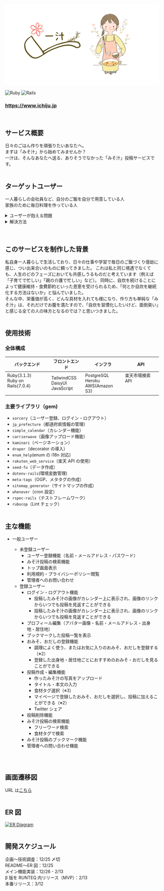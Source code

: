 ![一汁](app/assets/images/og_image.png)

![Ruby](https://img.shields.io/badge/Ruby-v3.1.3-red)
![Rails](https://img.shields.io/badge/Rails-v7.0.4-critical)

### https://www.ichiju.jp

<br />

## サービス概要

日々のごはん作りを頑張りたいあなたへ。<br>
まずは「みそ汁」から始めてみませんか？<br>
一汁は、そんなあなたへ送る、ありそうでなかった「みそ汁」投稿サービスです。
<br>
<br />

## ターゲットユーザー

一人暮らしの会社員など、自分のご飯を自分で用意している人<br>
家族のために毎日料理を作っている人

<details>
<summary>ユーザーが抱える問題</summary>

- 健康や節約のために、自炊をしようと思っているが、日々忙殺されて習慣化できない
- 家庭料理のレシピがマンネリ化してしまう。

</details>

<details>
<summary>解決方法</summary>
「一汁」では、上記の問題に対して、みそ汁を用いた解決方法を提案します。

- みそ汁は非常にシンプルな作り方にも関わらず、たくさんの具材を入れることで栄養価の高いおかずとしても成り立つので、自炊習慣をつけるのに最適な一品です。「一汁」に作ったみそ汁を投稿し、「みそ汁カレンダー」を日々埋めていくことで、自炊継続を可視化することができます。また作ったみそ汁をユーザーに見てもらうことで、自炊のモチベーションアップに繋がります。
- 「一汁」に投稿されたみそ汁を閲覧し、作りたいレシピをブックマークすることができるので、明日作るみそ汁レシピに困ることはありません。また、みそ汁に欠かせない「おみそ」や「おだし」を探すこともでき、いつもとは違うみそ汁づくりにチャレンジすることもできます。
</details>
<br>
<br />

## このサービスを制作した背景

私自身一人暮らしで生活しており、日々の仕事や学習で毎日のご飯づくり億劫に感じ、つい出来合いのものに頼ってきました。
これは私と同じ境遇でなくても、人生のどのフェーズにおいても共感しうるものだと考えています（例えば「子育てで忙しい」「親の介護で忙しい」など）。
同時に、自炊を続けることによって健康維持・食費節約といった恩恵を受けられるため、「何とか自炊を継続化する方法はないか」と悩んでいました。<br>
そんな中、栄養価が高く、どんな具材を入れても様になり、作り方も単純な「みそ汁」は、それだけでお腹を満たすので、「自炊を習慣化したいけど、面倒臭い」と感じる全ての人の味方となるのでは？と思いつきました。
<br>
<br />

## 使用技術

### 全体構成

| バックエンド                                | フロントエンド                       | インフラ                               | API                          |
| ------------------------------------------- | ------------------------------------ | -------------------------------------- | ---------------------------- |
| Ruby(3.1.3)<br>Ruby on Rails(7.0.4)<br><br> | TailwindCSS<br>DaisyUI<br>JavaScript | PostgreSQL<br>Heroku<br>AWS(Amazon S3) | 楽天市場検索 API<br><br><br> |

### 主要ライブラリ（gem)

- `sorcery`（ユーザー登録、ログイン・ログアウト）
- `jp_prefecture`（都道府県情報の管理）
- `simple_calendar`（カレンダー機能）
- `carrierwave`（画像アップロード機能）
- `kaminari`（ページネーション）
- `draper`（decorator の導入）
- `enum_help`(enum の i18n 対応)
- `rakuten_web_service`（楽天 API の使用）
- `seed-fu`（データ作成）
- `dotenv-rails`(環境変数管理)
- `meta-tags`（OGP、メタタグの作成）
- `sitemap_generator`（サイトマップの作成）
- `whenever`（cron 設定）
- `rspec-rails`（テストフレームワーク）
- `rubocop`（Lint チェック）
  <br>
  <br />

## 主な機能

- 一般ユーザー

  - 未登録ユーザー
    - ユーザー登録機能（名前・メールアドレス・パスワード）
    - みそ汁投稿の検索機能
    - トップ画面表示
    - 利用規約・プライバシーポリシー閲覧
    - 管理者へのお問い合わせ
  - 登録ユーザー
    - ログイン・ログアウト機能
      - 投稿したみそ汁の画像がカレンダー上に表示され、画像のリンクからいつでも投稿を見返すことができる
      - 投稿したみそ汁の画像がカレンダー上に表示され、画像のリンクからいつでも投稿を見返すことができる
    - プロフィール編集（アバター画像・名前・メールアドレス・出身地・居住地）
    - ブックマークした投稿一覧を表示
    - おみそ、おだしの登録機能
      - 調理によく使う、またはお気に入りのおみそ、おだしを登録する（※2）
      - 登録した出身地・居住地ごとにおすすめのおみそ・おだしを見ることができる
    - 投稿作成・編集機能
      - 作ったみそ汁の写真をアップロード
      - タイトル・本文の入力
      - 食材タグ選択（※3）
      - マイページで登録したおみそ、おだしを選択し、投稿に加えることができる（※2）
      - Twitter シェア
    - 投稿削除機能
    - みそ汁投稿の検索機能
      - フリーワード検索
      - 食材タグで検索
    - みそ汁投稿のブックマーク機能
    - 管理者への問い合わせ機能

<br>
<br />

## 画面遷移図

URL は[こちら](https://www.figma.com/file/byXYHVgoi48ftTHrX3LmpG/%E4%B8%80%E6%B1%81%EF%BC%8F%E7%94%BB%E9%9D%A2%E9%81%B7%E7%A7%BB%E5%9B%B3?node-id=0%3A1&t=DnZDzoEadONtC7uT-1)
<br>
<br />

## ER 図

[![ER Diagram](https://i.gyazo.com/9c940e6274c9eaeb057bbfec5e69db92.png)](https://gyazo.com/9c940e6274c9eaeb057bbfec5e69db92)
<br>
<br />

## 開発スケジュール

企画〜技術調査：12/25 〆切<br>
README〜ER 図：12/25<br>
メイン機能実装：12/26 - 2/13<br>
β 版を RUNTEQ 内リリース（MVP）：2/13<br>
本番リリース：3/12
